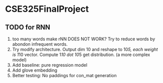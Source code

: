 # CSE325FinalProject

## TODO for RNN 

1. too many words make rNN DOES NOT WORK? Try to reduce words by abondon infrequent words. 
2. Try modify architecture. Output dim 10 and reshape to 10*5, each weight is 1*10 vector. Compute 1*10 dot 10*5 get distribution. (a more complex model)
3. Add baseline: pure regression model
4. Add glove embedding 
5. Better testing: No paddings for con_mat generation
